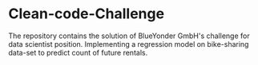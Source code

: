 # Clean-code-Challenge
The repository contains the solution of BlueYonder GmbH's challenge for data scientist position. Implementing a regression model on bike-sharing data-set to predict count of future rentals.
